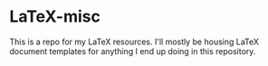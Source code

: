 # LaTeX-misc
This is a repo for my LaTeX resources. I'll mostly be housing LaTeX document templates for anything I end up doing in this repository. 
